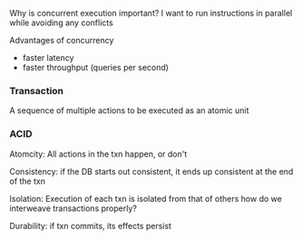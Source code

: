 
Why is concurrent execution important?
	I want to run instructions in parallel while avoiding any conflicts

Advantages of concurrency
- faster latency
- faster throughput (queries per second)

### Transaction
A sequence of multiple actions to be executed as an atomic unit

### ACID
Atomcity: All actions in the txn happen, or don't

Consistency: if the DB starts out consistent, it ends up consistent at the end of the txn

Isolation: Execution of each txn is isolated from that of others
	how do we interweave transactions properly?

Durability: if txn commits, its effects persist

